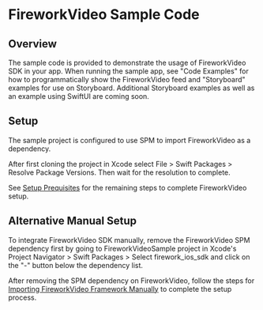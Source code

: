 # FireworkVideo Sample Code

## Overview

The sample code is provided to demonstrate the usage of FireworkVideo SDK in your app. When running the sample app, see "Code Examples" for how to programmatically show the FireworkVideo feed and "Storyboard" examples for use on Storyboard. Additional Storyboard examples as well as an example using SwiftUI are coming soon.

## Setup

The sample project is configured to use SPM to import FireworkVideo as a dependency. 

After first cloning the project in Xcode select File > Swift Packages > Resolve Package Versions. Then wait for the resolution to complete.

See [Setup Prequisites](https://github.com/loopsocial/firework_ios_sdk/blob/main/README.md#setup-prerequisites) for the remaining steps to complete FireworkVideo setup.

## Alternative Manual Setup

To integrate FireworkVideo SDK manually, remove the FireworkVideo SPM dependency first by going to FireworkVideoSample project in Xcode's Project Navigator > Swift Packages > Select firework_ios_sdk and click on the "-" button below the dependency list.

After removing the SPM dependency on FireworkVideo, follow the steps for [Importing FireworkVideo Framework Manually](https://github.com/loopsocial/firework_ios_sdk#importing-fireworkvideo-framework-manually) to complete the setup process.


